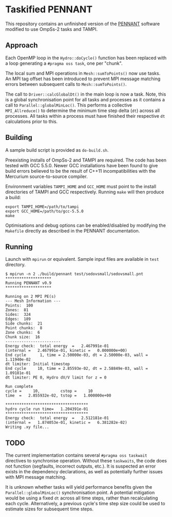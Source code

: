 # Taskified PENNANT
This repository contains an unfinished version of the [PENNANT](https://github.com/lanl/PENNANT) software modified to use OmpSs-2 tasks and TAMPI.

## Approach
Each OpenMP loop in the ```Hydro::doCycle()``` function has been replaced with a loop generating a ```#pragma oss task```, one per "chunk".

The local sum and MPI operations in ```Mesh::sumToPoints()``` now use tasks. An MPI tag offset has been introduced to prevent MPI message matching errors between subsequent calls to ```Mesh::sumToPoints()```.

The call to ```Driver::calcGlobalDt()``` in the main loop is now a task. Note, this is a global synchronisation point for all tasks and processes as it contains a call to ```Parallel::globalMinLoc()```. This performs a collective ```MPI_Allreduce()``` to determine the minimum time step delta (```dt```) across all processes. All tasks within a process must have finished their respective ```dt``` calculations prior to this.

## Building
A sample build script is provided as ```do-build.sh```.

Preexisting installs of OmpSs-2 and TAMPI are required. The code has been tested with GCC 5.5.0. Newer GCC installations have been found to give build errors believed to be the result of C++11 incompatibilities with the Mercurium source-to-source compiler.

Environment variables ```TAMPI_HOME``` and ```GCC_HOME``` must point to the install directories of TAMPI and GCC respectively. Running ```make``` will then produce a build:

```
export TAMPI_HOME=/path/to/tampi
export GCC_HOME=/path/to/gcc-5.5.0
make
```

Optimisations and debug options can be enabled/disabled by modifying the ```Makefile``` directly as described in the PENNANT documentation.

## Running

Launch with ```mpirun``` or equivalent. Sample input files are available in ```test``` directory.

```
$ mpirun -n 2 ./build/pennant test/sedovsmall/sedovsmall.pnt
********************
Running PENNANT v0.9
********************

Running on 2 MPI PE(s)
--- Mesh Information ---
Points:  100
Zones:  81
Sides:  324
Edges:  189
Side chunks:  21
Point chunks:  8
Zone chunks:  6
Chunk size:  16
------------------------
Energy check:  total energy  =   2.467991e-01
(internal =   2.467991e-01, kinetic =   0.000000e+00)
End cycle      1, time = 2.50000e-03, dt = 2.50000e-03, wall = 1.11940e-02
dt limiter: Initial timestep
End cycle     10, time = 2.85593e-02, dt = 2.58849e-03, wall = 1.09181e-01
dt limiter: PE 0, Hydro dV/V limit for z = 0

Run complete
cycle =     10,         cstop =     10
time  =   2.855932e-02, tstop =   1.000000e+00

************************************
hydro cycle run time=   1.204391e-01
************************************
Energy check:  total energy  =   2.512181e-01
(internal =   1.874053e-01, kinetic =   6.381282e-02)
Writing .xy file...
```

## TODO
The current implementation contains several ```#pragma oss taskwait``` directives to synchronise operation. Without these ```taskwaits```, the code does not function (segfaults, incorrect outputs, etc.). It is suspected an error exists in the dependency declarations, as well as potentially further issues with MPI message matching.

It is unknown whether tasks will yield performance benefits given the ```Parallel::globalMinLoc()``` synchronisation point. A potential mitigation would be using a fixed ```dt``` across all time steps, rather than recalculating each cycle. Alternatively, a previous cycle's time step size could be used to estimate sizes for subsequent time steps.
